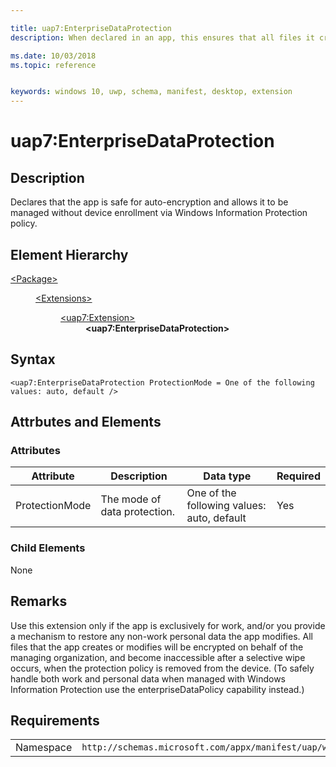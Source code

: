 ```yaml
---

title: uap7:EnterpriseDataProtection
description: When declared in an app, this ensures that all files it creates and clipboard/dragged items are encrypted.

ms.date: 10/03/2018
ms.topic: reference


keywords: windows 10, uwp, schema, manifest, desktop, extension 
---
```


# uap7:EnterpriseDataProtection

## Description
Declares that the app is safe for auto-encryption and allows it to be managed without device enrollment via Windows Information Protection policy. 

## Element Hierarchy
<dl>
<dt><a href="element-package.md">&lt;Package&gt;</a></dt>
<dd>
<dl>
<dt><a href="element-extensions.md">&lt;Extensions&gt;</a></dt>
<dd>
<dl>
<dt><a href="element-uap7-extension.md">&lt;uap7:Extension&gt;</a></dt>
<dd><b>&lt;uap7:EnterpriseDataProtection&gt;</b></dd>
</dl>
</dd>
</dl>
</dd>
</dl>

## Syntax
```syntax
<uap7:EnterpriseDataProtection ProtectionMode = One of the following values: auto, default />
```

## Attrbutes and Elements

### Attributes
| Attribute | Description | Data type | Required |
|-----------|-------------|-----------|----------|
| ProtectionMode | The mode of data protection. | One of the following values: auto, default | Yes |

### Child Elements
None

## Remarks
Use this extension only if the app is exclusively for work, and/or you provide a mechanism to restore any non-work personal data the app modifies. All files that the app creates or modifies will be encrypted on behalf of the managing organization, and become inaccessible after a selective wipe occurs, when the protection policy is removed from the device. (To safely handle both work and personal data when managed with Windows Information Protection use the enterpriseDataPolicy capability instead.)

## Requirements

|   |   |
|--|--|
| Namespace | `http://schemas.microsoft.com/appx/manifest/uap/windows10/7` |
